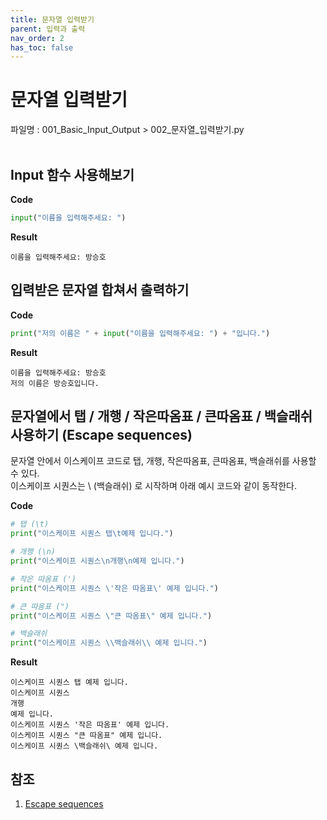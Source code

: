 ```yaml
---
title: 문자열 입력받기
parent: 입력과 출력
nav_order: 2
has_toc: false
---
```


# 문자열 입력받기  
파일명 : 001_Basic_Input_Output > 002_문자열_입력받기.py<br><br>
## Input 함수 사용해보기
**Code**  
```python
input("이름을 입력해주세요: ")
```

**Result**  
```commandline
이름을 입력해주세요: 방승호
```
## 입력받은 문자열 합쳐서 출력하기
**Code**  
```python
print("저의 이름은 " + input("이름을 입력해주세요: ") + "입니다.")
```

**Result**  
```commandline
이름을 입력해주세요: 방승호
저의 이름은 방승호입니다.
```

## 문자열에서 탭 / 개행 / 작은따옴표 / 큰따옴표 / 백슬래쉬 사용하기 (Escape sequences)  
문자열 안에서 이스케이프 코드로 탭, 개행, 작은따옴표, 큰따옴표, 백슬래쉬를 사용할 수 있다.  
이스케이프 시퀀스는 \ (백슬래쉬) 로 시작하며 아래 예시 코드와 같이 동작한다.

**Code**
```python
# 탭 (\t)
print("이스케이프 시퀀스 탭\t예제 입니다.")

# 개행 (\n)
print("이스케이프 시퀀스\n개행\n예제 입니다.")

# 작은 따옴표 (')
print("이스케이프 시퀀스 \'작은 따옴표\' 예제 입니다.")

# 큰 따옴표 (")
print("이스케이프 시퀀스 \"큰 따옴표\" 예제 입니다.")

# 백슬래쉬
print("이스케이프 시퀀스 \\백슬래쉬\\ 예제 입니다.")
```
**Result**
```commandline
이스케이프 시퀀스 탭	예제 입니다.
이스케이프 시퀀스
개행
예제 입니다.
이스케이프 시퀀스 '작은 따옴표' 예제 입니다.
이스케이프 시퀀스 "큰 따옴표" 예제 입니다.
이스케이프 시퀀스 \백슬래쉬\ 예제 입니다.
```

## 참조  
1. [Escape sequences](https://docs.python.org/3/reference/lexical_analysis.html#escape-sequences)
